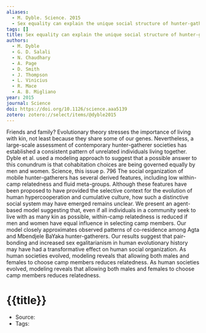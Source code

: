 ```yaml
---
aliases:
  - M. Dyble. Science. 2015
  - Sex equality can explain the unique social structure of hunter-gatherer bands
tags: []
title: Sex equality can explain the unique social structure of hunter-gatherer bands
authors:
  - M. Dyble
  - G. D. Salali
  - N. Chaudhary
  - A. Page
  - D. Smith
  - J. Thompson
  - L. Vinicius
  - R. Mace
  - A. B. Migliano
year: 2015
journal: Science
doi: https://doi.org/10.1126/science.aaa5139
zotero: zotero://select/items/@dyble2015
---
```

<!-- START_ABSTRACT -->
Friends and family?
Evolutionary theory stresses the importance of living with kin, not least because they share some of our genes. Nevertheless, a large-scale assessment of contemporary hunter-gatherer societies has established a consistent pattern of unrelated individuals living together. Dyble et al. used a modeling approach to suggest that a possible answer to this conundrum is that cohabitation choices are being governed equally by men and women.
Science, this issue p. 796
The social organization of mobile hunter-gatherers has several derived features, including low within-camp relatedness and fluid meta-groups. Although these features have been proposed to have provided the selective context for the evolution of human hypercooperation and cumulative culture, how such a distinctive social system may have emerged remains unclear. We present an agent-based model suggesting that, even if all individuals in a community seek to live with as many kin as possible, within-camp relatedness is reduced if men and women have equal influence in selecting camp members. Our model closely approximates observed patterns of co-residence among Agta and Mbendjele BaYaka hunter-gatherers. Our results suggest that pair-bonding and increased sex egalitarianism in human evolutionary history may have had a transformative effect on human social organization.
As human societies evolved, modeling reveals that allowing both males and females to choose camp members reduces relatedness.
As human societies evolved, modeling reveals that allowing both males and females to choose camp members reduces relatedness.
<!-- END_ABSTRACT -->

<!-- START_TEMPLATE -->
# {{title}}

- Source:
- Tags: 
<!-- END_TEMPLATE -->